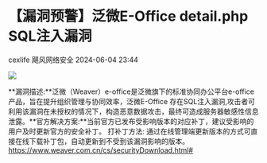 #  【漏洞预警】泛微E-Office detail.php SQL注入漏洞   
cexlife  飓风网络安全   2024-06-04 23:44  
  
![](https://mmbiz.qpic.cn/mmbiz_png/ibhQpAia4xu037VoOR1GKCI3o4ZD7IqEZ0qZZJWiaCCb8J2WWbhoZGMZibHcDhEKamcFXuvPDQdpDstcu3LO30YCWA/640?wx_fmt=png&from=appmsg "")  
  
**漏洞描述:**泛微（Weaver）e-office是泛微旗下的标准协同办公平台e-office产品，旨在提升组织管理与协同效率，泛微E-Office 存在SQL注入漏洞,攻击者可利用该漏洞在未授权的情况下，构造恶意数据攻击，最终可造成服务器敏感性信息泄露。**官方解决方案:**当前官方已发布受影响版本的对应补丁，建议受影响的用户及时更新官方的安全补丁。 打补丁方法: 通过在线管理端更新版本的方式可直接在线下载补丁包，自动更新到不受到该漏洞影响的版本。 https://www.weaver.com.cn/cs/securityDownload.html#  
  
